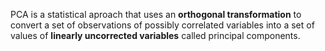 PCA is a statistical aproach that uses an **orthogonal transformation** to convert a set of observations of possibly correlated variables into a set of values of **linearly uncorrected variables** called principal components. 

